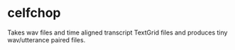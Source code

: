 # celfchop
Takes wav files and time aligned transcript TextGrid files and produces tiny wav/utterance paired files.

